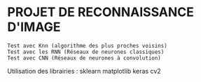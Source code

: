 # PROJET DE RECONNAISSANCE D'IMAGE

    Test avec Knn (algorithme des plus proches voisins)
    Test avec les RNN (Réseaux de neurones classiques)
    Test avec CNN (Réseaux de neurones à convolution)

Utilisation des librairies : 
    sklearn
    matplotlib
    keras
    cv2
    
    
